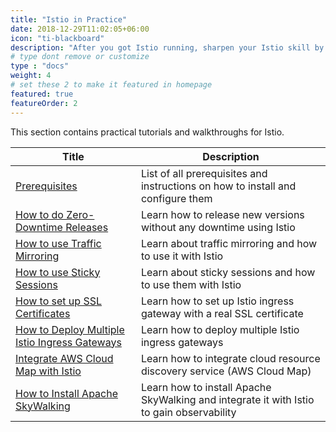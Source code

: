 ```yaml
---
title: "Istio in Practice"
date: 2018-12-29T11:02:05+06:00
icon: "ti-blackboard"
description: "After you got Istio running, sharpen your Istio skill by following these tutorials."
# type dont remove or customize
type : "docs"
weight: 4
# set these 2 to make it featured in homepage
featured: true
featureOrder: 2
---
```


This section contains practical tutorials and walkthroughs for Istio.


| Title | Description |
| --- | --- |
| [Prerequisites](./prerequisites) | List of all prerequisites and instructions on how to install and configure them |
| [How to do Zero-Downtime Releases](./zero-downtime-releases) | Learn how to release new versions without any downtime using Istio |
| [How to use Traffic Mirroring](./traffic-mirroring) | Learn about traffic mirroring and how to use it with Istio |
| [How to use Sticky Sessions](./sticky-sessions) | Learn about sticky sessions and how to use them with Istio |
| [How to set up SSL Certificates](./setting-up-ssl-certs) | Learn how to set up Istio ingress gateway with a real SSL certificate |
| [How to Deploy Multiple Istio Ingress Gateways](./multiple-ingress-gateways/) | Learn how to deploy multiple Istio ingress gateways |
| [Integrate AWS Cloud Map with Istio](./aws-cloudmap-integration) | Learn how to integrate cloud resource discovery service (AWS Cloud Map) |
| [How to Install Apache SkyWalking](./install-skywalking) | Learn how to install Apache SkyWalking and integrate it with Istio to gain observability |
